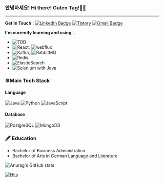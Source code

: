 ### 안녕하세요! Hi there! Guten Tag!👋👋

-------------------

**Get In Touch** : [![LinkedIn Badge](http://img.shields.io/badge/-LinkedIn-0072b1?style=flat&logo=linkedin&link=https://www.linkedin.com/in/youhee-lee-5b358b20b/)](https://www.linkedin.com/in/youhee-lee-5b358b20b/)
[![Tistory](http://img.shields.io/badge/-Tistory-ffd700?style=flat&link=https://guten-tag.tistory.com/)](https://guten-tag.tistory.com/)
[![Gmail Badge](https://img.shields.io/badge/Gmail-d14836?style=flat&logo=Gmail&logoColor=white&link=mailto:bnm1128@gmail.com)](mailto:bnm1128@gmail.com)  

**I'm currently learning and using**...  
- ![TDD](http://img.shields.io/badge/-TDD-007396?style=flat)  
- ![React](http://img.shields.io/badge/-React-007396?style=flat), ![webflux](http://img.shields.io/badge/-Spring_Webflux-007396?style=flat)
- ![Kafka](http://img.shields.io/badge/-Kafka-007396?style=flat), ![RabbitMQ](http://img.shields.io/badge/-RabbitMQ-007396?style=flat)
- ![Redis](http://img.shields.io/badge/-Redis-007396?style=flat)
- ![ElasticSearch](http://img.shields.io/badge/-ElasticSearch-007396?style=flat)
- ![Selenium](http://img.shields.io/badge/-Selenium-007396?style=flat) with Java

### ⚙️Main Tech Stack
#### Language
![Java](http://img.shields.io/badge/-Java-007396?style=flat&logo=Java)
![Python](http://img.shields.io/badge/-Python-3776AB?style=flat&logo=Python&logoColor=white)
![JavaScript](http://img.shields.io/badge/-JavaScript-F7DF1E?style=flat&logo=JavaScript&logoColor=gray)
#### Database
![PostgreSQL](http://img.shields.io/badge/-PostgreSQL-4169E1?style=flat&logo=PostgreSQL&logoColor=white)
![MongoDB](http://img.shields.io/badge/-MongoDB-47A248?style=flat&logo=MongoDB&logoColor=white)

### 🖋 Education
- Bachelor of Business Administration
- Bachelor of Arts in German Language and Literature


![Anurag's GitHub stats](https://github-readme-stats.vercel.app/api?username=gutenLee&show_icons=true&theme=radical)

[![Hits](https://hits.seeyoufarm.com/api/count/incr/badge.svg?url=https://github.com/gutenLEE)](https://github.com/gutenLEE) 
